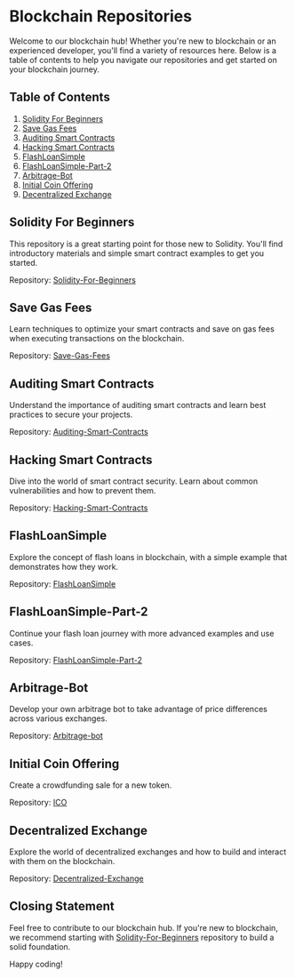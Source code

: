 # Blockchain Repositories

Welcome to our blockchain hub! Whether you're new to blockchain or an experienced developer, you'll find a variety of resources here. Below is a table of contents to help you navigate our repositories and get started on your blockchain journey.

## Table of Contents

1. [Solidity For Beginners](#solidity-for-beginners)
2. [Save Gas Fees](#save-gas-fees)
3. [Auditing Smart Contracts](#auditing-smart-contracts)
4. [Hacking Smart Contracts](#hacking-smart-contracts)
4. [FlashLoanSimple](#flashloansimple)
5. [FlashLoanSimple-Part-2](#flashloansimple-part-2)
6. [Arbitrage-Bot](#arbitrage-bot)
7. [Initial Coin Offering](#initial-coin-offering)
8. [Decentralized Exchange](#decentralized-exchange)

## Solidity For Beginners

This repository is a great starting point for those new to Solidity. You'll find introductory materials and simple smart contract examples to get you started.

Repository: [Solidity-For-Beginners](https://github.com/Innovation-Web-3-0-Blockchain/Solidity-For-Beginners)

## Save Gas Fees

Learn techniques to optimize your smart contracts and save on gas fees when executing transactions on the blockchain.

Repository: [Save-Gas-Fees](https://github.com/Innovation-Web-3-0-Blockchain/Save-Gas-Fees)

## Auditing Smart Contracts

Understand the importance of auditing smart contracts and learn best practices to secure your projects.

Repository: [Auditing-Smart-Contracts](https://github.com/Innovation-Web-3-0-Blockchain/Auditing-Smart-Contracts)

## Hacking Smart Contracts

Dive into the world of smart contract security. Learn about common vulnerabilities and how to prevent them.

Repository: [Hacking-Smart-Contracts](https://github.com/Innovation-Web-3-0-Blockchain/Hacking-Smart-Contracts)

## FlashLoanSimple

Explore the concept of flash loans in blockchain, with a simple example that demonstrates how they work.

Repository: [FlashLoanSimple](https://github.com/Innovation-Web-3-0-Blockchain/FlashLoanSimple)

## FlashLoanSimple-Part-2

Continue your flash loan journey with more advanced examples and use cases.

Repository: [FlashLoanSimple-Part-2](https://github.com/Innovation-Web-3-0-Blockchain/FlashLoanSimple-Part-2)

## Arbitrage-Bot

Develop your own arbitrage bot to take advantage of price differences across various exchanges.

Repository: [Arbitrage-bot](https://github.com/Innovation-Web-3-0-Blockchain/Arbitrage-Bot)

## Initial Coin Offering

Create a crowdfunding sale for a new token.

Repository: [ICO](https://github.com/Innovation-Web-3-0-Blockchain/ICO)

## Decentralized Exchange

Explore the world of decentralized exchanges and how to build and interact with them on the blockchain.

Repository: [Decentralized-Exchange](https://github.com/Innovation-Web-3-0-Blockchain/Decentralized-Exchange)

## Closing Statement

Feel free to contribute to our blockchain hub. If you're new to blockchain, we recommend starting with [Solidity-For-Beginners](https://github.com/Innovation-Web-3-0-Blockchain/Solidity-For-Beginners) repository to build a solid foundation. 

Happy coding!

